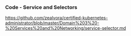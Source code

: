 ### Code - Service and Selectors
https://github.com/zealvora/certified-kubernetes-administrator/blob/master/Domain%203%20-%20Services%20and%20Networking/service-selector.md